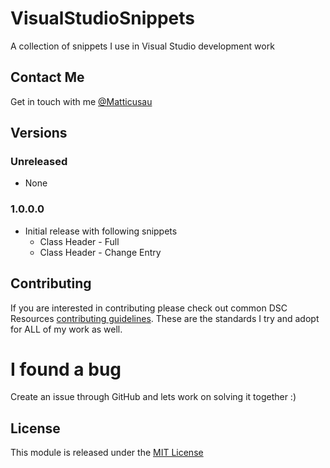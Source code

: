 # VisualStudioSnippets
A collection of snippets I use in Visual Studio development work

## Contact Me
Get in touch with me [@Matticusau](https://twitter.com/matticusau)

## Versions

### Unreleased

* None

### 1.0.0.0

* Initial release with following snippets
    * Class Header - Full
    * Class Header - Change Entry
    
	
## Contributing
If you are interested in contributing please check out common DSC Resources [contributing guidelines](https://github.com/PowerShell/DscResource.Kit/blob/master/CONTRIBUTING.md). These are the standards I try and adopt for ALL of my work as well.

# I found a bug
Create an issue through GitHub and lets work on solving it together :)

## License
This module is released under the [MIT License](https://github.com/Matticusau/VisualStudioSnippets/blob/master/LICENSE)
